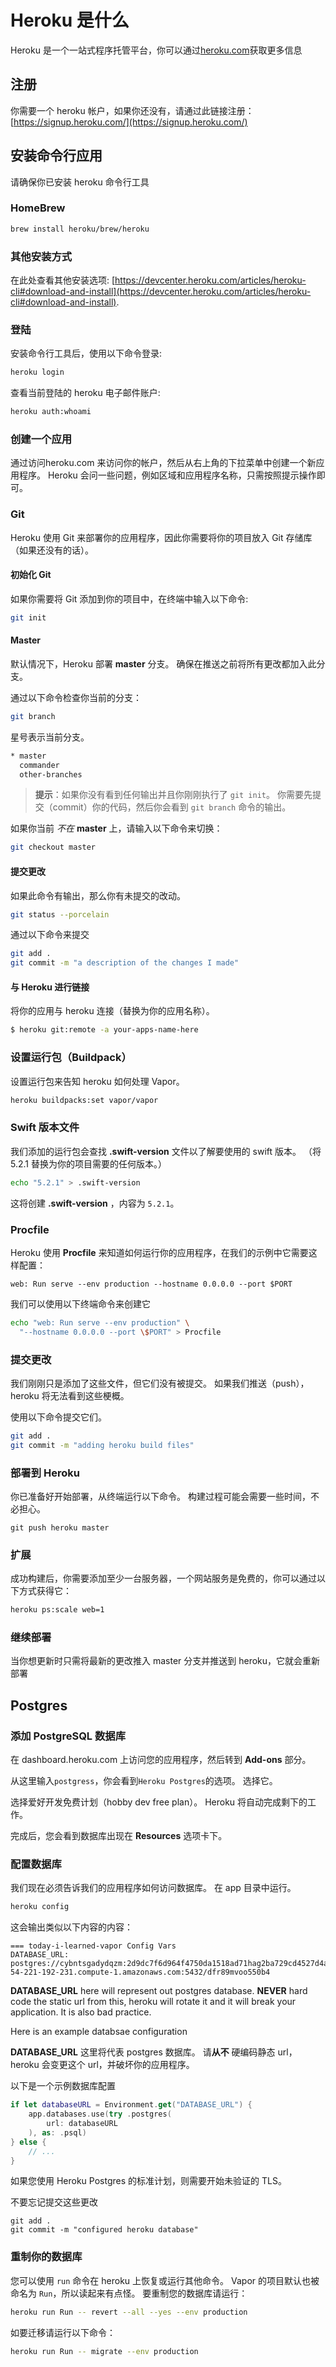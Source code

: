 # Heroku 是什么

Heroku 是一个一站式程序托管平台，你可以通过[heroku.com](https://www.heroku.com)获取更多信息

## 注册

你需要一个 heroku 帐户，如果你还没有，请通过此链接注册：[https://signup.heroku.com/](https://signup.heroku.com/)

## 安装命令行应用

请确保你已安装 heroku 命令行工具

### HomeBrew

```bash
brew install heroku/brew/heroku
```

### 其他安装方式

在此处查看其他安装选项: [https://devcenter.heroku.com/articles/heroku-cli#download-and-install](https://devcenter.heroku.com/articles/heroku-cli#download-and-install).

### 登陆

安装命令行工具后，使用以下命令登录:

```bash
heroku login
```

查看当前登陆的 heroku 电子邮件账户:

```bash
heroku auth:whoami
```

### 创建一个应用

通过访问heroku.com 来访问你的帐户，然后从右上角的下拉菜单中创建一个新应用程序。 Heroku 会问一些问题，例如区域和应用程序名称，只需按照提示操作即可。
### Git

Heroku 使用 Git 来部署你的应用程序，因此你需要将你的项目放入 Git 存储库（如果还没有的话）。

#### 初始化 Git

如果你需要将 Git 添加到你的项目中，在终端中输入以下命令:

```bash
git init
```

#### Master

默认情况下，Heroku 部署 **master** 分支。 确保在推送之前将所有更改都加入此分支。

通过以下命令检查你当前的分支：

```bash
git branch
```

星号表示当前分支。

```bash
* master
  commander
  other-branches
```

> **提示**：如果你没有看到任何输出并且你刚刚执行了 `git init`。 你需要先提交（commit）你的代码，然后你会看到 `git branch` 命令的输出。


如果你当前 _不在_ **master** 上，请输入以下命令来切换：

```bash
git checkout master
```

#### 提交更改

如果此命令有输出，那么你有未提交的改动。

```bash
git status --porcelain
```

通过以下命令来提交

```bash
git add .
git commit -m "a description of the changes I made"
```

#### 与 Heroku 进行链接

将你的应用与 heroku 连接（替换为你的应用名称）。

```bash
$ heroku git:remote -a your-apps-name-here
```

### 设置运行包（Buildpack）

设置运行包来告知 heroku 如何处理 Vapor。

```bash
heroku buildpacks:set vapor/vapor
```

### Swift 版本文件

我们添加的运行包会查找 **.swift-version** 文件以了解要使用的 swift 版本。 （将 5.2.1 替换为你的项目需要的任何版本。）

```bash
echo "5.2.1" > .swift-version
```

这将创建 **.swift-version** ，内容为 `5.2.1`。


### Procfile

Heroku 使用 **Procfile** 来知道如何运行你的应用程序，在我们的示例中它需要这样配置：

```
web: Run serve --env production --hostname 0.0.0.0 --port $PORT
```

我们可以使用以下终端命令来创建它

```bash
echo "web: Run serve --env production" \
  "--hostname 0.0.0.0 --port \$PORT" > Procfile
```

### 提交更改

我们刚刚只是添加了这些文件，但它们没有被提交。 如果我们推送（push），heroku 将无法看到这些梗概。

使用以下命令提交它们。

```bash
git add .
git commit -m "adding heroku build files"
```

### 部署到 Heroku

你已准备好开始部署，从终端运行以下命令。 构建过程可能会需要一些时间，不必担心。

```none
git push heroku master
```

### 扩展

成功构建后，你需要添加至少一台服务器，一个网站服务是免费的，你可以通过以下方式获得它：

```bash
heroku ps:scale web=1
```

### 继续部署

当你想更新时只需将最新的更改推入 master 分支并推送到 heroku，它就会重新部署

## Postgres

### 添加 PostgreSQL 数据库

在 dashboard.heroku.com 上访问您的应用程序，然后转到 **Add-ons** 部分。

从这里输入`postgress`，你会看到`Heroku Postgres`的选项。 选择它。

选择爱好开发免费计划（hobby dev free plan）。 Heroku 将自动完成剩下的工作。

完成后，您会看到数据库出现在 **Resources** 选项卡下。

### 配置数据库

我们现在必须告诉我们的应用程序如何访问数据库。 在 app 目录中运行。

```bash
heroku config
```

这会输出类似以下内容的内容：

```none
=== today-i-learned-vapor Config Vars
DATABASE_URL: postgres://cybntsgadydqzm:2d9dc7f6d964f4750da1518ad71hag2ba729cd4527d4a18c70e024b11cfa8f4b@ec2-54-221-192-231.compute-1.amazonaws.com:5432/dfr89mvoo550b4
```

**DATABASE_URL** here will represent out postgres database. **NEVER** hard code the static url from this, heroku will rotate it and it will break your application. It is also bad practice.

Here is an example databsae configuration

**DATABASE_URL** 这里将代表 postgres 数据库。 请**从不** 硬编码静态 url，heroku 会变更这个 url，并破坏你的应用程序。

以下是一个示例数据库配置

```swift
if let databaseURL = Environment.get("DATABASE_URL") {
    app.databases.use(try .postgres(
        url: databaseURL
    ), as: .psql)
} else {
    // ...
}
```

如果您使用 Heroku Postgres 的标准计划，则需要开始未验证的 TLS。

不要忘记提交这些更改

```none
git add .
git commit -m "configured heroku database"
```

### 重制你的数据库

您可以使用 `run` 命令在 heroku 上恢复或运行其他命令。 Vapor 的项目默认也被命名为 `Run`，所以读起来有点怪。
要重制您的数据库请运行：

```bash
heroku run Run -- revert --all --yes --env production
```

如要迁移请运行以下命令：

```bash
heroku run Run -- migrate --env production
```
